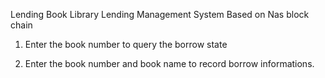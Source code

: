 Lending Book Library Lending Management System Based on Nas block chain

1. Enter the book number to query the borrow state

2. Enter the book number and book name to record borrow informations.